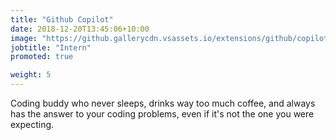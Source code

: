 ```yaml
---
title: "Github Copilot"
date: 2018-12-20T13:45:06+10:00
image: "https://github.gallerycdn.vsassets.io/extensions/github/copilot/1.75.8985/1677253119260/Microsoft.VisualStudio.Services.Icons.Default"
jobtitle: "Intern"
promoted: true

weight: 5
---
```

Coding buddy who never sleeps, drinks way too much coffee, and always has the answer to your coding problems, even if it's not the one you were expecting. 